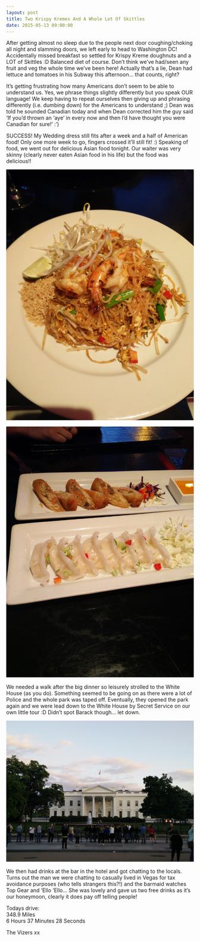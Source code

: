 ```yaml
---
layout: post
title: Two Krispy Kremes And A Whole Lot Of Skittles
date: 2015-05-13 09:00:00
---
```


After getting almost no sleep due to the people next door coughing/choking all night and slamming doors, we left early to head to Washington DC! Accidentally missed breakfast so settled for Krispy Kreme doughnuts and a LOT of Skittles :D Balanced diet of course. Don’t think we’ve had/seen any fruit and veg the whole time we’ve been here! Actually that’s a lie, Dean had lettuce and tomatoes in his Subway this afternoon... that counts, right?

It’s getting frustrating how many Americans don’t seem to be able to understand us. Yes, we phrase things slightly differently but you speak OUR language! We keep having to repeat ourselves then giving up and phrasing differently (i.e. dumbing down) for the Americans to understand ;) Dean was told he sounded Canadian today and when Dean corrected him the guy said ‘If you’d thrown an ‘aye’ in every now and then I’d have thought you were Canadian for sure!’ :’)

SUCCESS! My Wedding dress still fits after a week and a half of American food! Only one more week to go, fingers crossed it’ll still fit! :) Speaking of food, we went out for delicious Asian food tonight. Our waiter was very skinny (clearly never eaten Asian food in his life) but the food was delicious!!

![](/images/Food.jpg)

![](/images/Food2.jpg)

We needed a walk after the big dinner so leisurely strolled to the White House (as you do). Something seemed to be going on as there were a lot of Police and the whole park was taped off. Eventually, they opened the park again and we were lead down to the White House by Secret Service on our own little tour :D Didn’t spot Barack though... let down.

![](/images/Whitehouse.jpg)

We then had drinks at the bar in the hotel and got chatting to the locals. Turns out the man we were chatting to casually lived in Vegas for tax avoidance purposes (who tells strangers this?!) and the barmaid watches Top Gear and ‘Ello ‘Ello... She was lovely and gave us two free drinks as it’s our honeymoon, clearly it does pay off telling people!

Todays drive:<br />
348.9 Miles<br />
6 Hours 37 Minutes 28 Seconds

The Vizers xx
